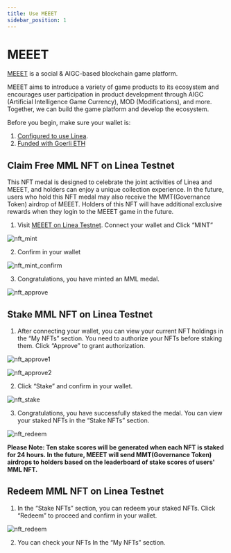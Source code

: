 ```yaml
---
title: Use MEEET
sidebar_position: 1
---
```


# MEEET

[MEEET](https://www.meeet.xyz/) is a social & AIGC-based blockchain game platform.

MEEET aims to introduce a variety of game products to its ecosystem and encourages user participation in product development through AIGC (Artificial Intelligence Game Currency), MOD (Modifications), and more. Together, we can build the game platform and develop the ecosystem.

Before you begin, make sure your wallet is:

1. [Configured to use Linea](../set-up-your-wallet.md).
1. [Funded with Goerli ETH](/docs/use-linea/fund.md#get-test-eth-on-goerli)

## Claim Free MML NFT on Linea Testnet

This NFT medal is designed to celebrate the joint activities of Linea and MEEET, and holders can enjoy a unique collection experience. In the future, users who hold this NFT medal may also receive the MMT(Governance Token) airdrop of MEEET. Holders of this NFT will have additional exclusive rewards when they login to the MEEET game in the future.

1. Visit [MEEET on Linea Testnet](https://www.meeet.xyz/linea/testnet). Connect your wallet and Click “MINT”

![nft_mint](../../assets/meeet/nft_mint.png)

2. Confirm in your wallet

![nft_mint_confirm](../../assets/meeet/nft_mint_confirm.png)

3. Congratulations, you have minted an MML medal.

![nft_approve](../../assets/meeet/nft_approve.png)

## Stake MML NFT on Linea Testnet

1. After connecting your wallet, you can view your current NFT holdings in the “My NFTs” section. You need to authorize your NFTs before staking them. Click “Approve” to grant authorization.

![nft_approve1](../../assets/meeet/nft_approve1.png)

![nft_approve2](../../assets/meeet/nft_approve2.png)

2. Click “Stake” and confirm in your wallet.

![nft_stake](../../assets/meeet/nft_stake.png)

3. Congratulations, you have successfully staked the medal. You can view your staked NFTs in the “Stake NFTs” section.

![nft_redeem](../../assets/meeet/nft_redeem.png)

**Please Note: Ten stake scores will be generated when each NFT is staked for 24 hours. In the future, MEEET will send MMT(Governance Token) airdrops to holders based on the leaderboard of stake scores of users' MML NFT.**

## Redeem MML NFT on Linea Testnet

1. In the “Stake NFTs” section, you can redeem your staked NFTs. Click “Redeem” to proceed and confirm in your wallet.

![nft_redeem](../../assets/meeet/nft_redeem.png)

2. You can check your NFTs In the “My NFTs” section.
